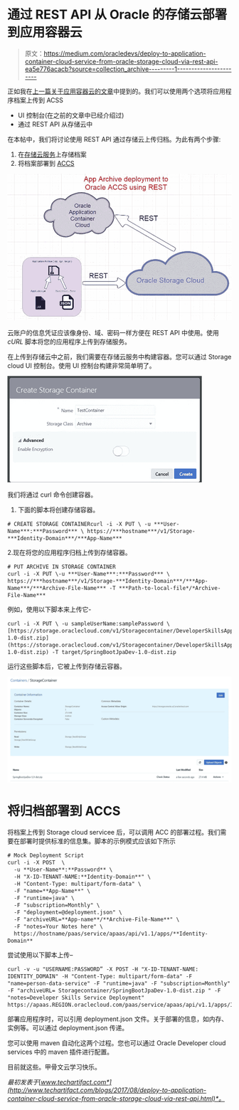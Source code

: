 # 通过 REST API 从 Oracle 的存储云部署到应用容器云

> 原文：<https://medium.com/oracledevs/deploy-to-application-container-cloud-service-from-oracle-storage-cloud-via-rest-api-ea5e776acacb?source=collection_archive---------1----------------------->

正如我在[上一篇关于应用容器云的文章](/@vinaykuma201/)中提到的。我们可以使用两个选项将应用程序档案上传到 ACSS

*   UI 控制台(在之前的文章中已经介绍过)
*   通过 REST API 从存储云中

在本帖中，我们将讨论使用 REST API 通过存储云上传归档。为此有两个步骤:

1.  在[存储云服务](https://cloud.oracle.com/storage-opc)上存储档案
2.  将档案部署到 [ACCS](https://cloud.oracle.com/acc)

![](img/5dea92f6a42fd6e48d98807b240722c3.png)

云账户的信息凭证应该像身份、域、密码一样方便在 REST API 中使用。使用 *cURL* 脚本将您的应用程序上传到存储服务。

在上传到存储云中之前，我们需要在存储云服务中构建容器。您可以通过 Storage cloud UI 控制台。使用 UI 控制台构建非常简单明了。

![](img/513224b5985ecda54c82bf1ce040c91a.png)

我们将通过 curl 命令创建容器。

1.  下面的脚本将创建存储容器。

```
# CREATE STORAGE CONTAINERcurl -i -X PUT \ -u ***User-Name***:***Password*** \ https://***hostname***/v1/Storage-***Identity-Domain***/***App-Name***
```

2.现在将您的应用程序归档上传到存储容器。

```
# PUT ARCHIVE IN STORAGE CONTAINER 
curl -i -X PUT \-u ***User-Name***:***Password*** \ https://***hostname***/v1/Storage-***Identity-Domain***/***App-Name***/***Archive-File-Name*** -T ***Path-to-local-file*/*Archive-File-Name***
```

例如，使用以下脚本来上传它-

```
curl -i -X PUT \ -u sampleUserName:samplePassword \ [https://storage.oraclecloud.com/v1/Storagecontainer/DeveloperSkillsApp/SpringBootJpaDev-1.0-dist.zip](https://storage.oraclecloud.com/v1/Storagecontainer/DeveloperSkillsApp/SpringBootJpaDev-1.0-dist.zip) -T target/SpringBootJpaDev-1.0-dist.zip
```

运行这些脚本后，它被上传到存储云容器。

![](img/70a6b265ff50c95207ea2ea0edd25c93.png)

# 将归档部署到 ACCS

将档案上传到 Storage cloud servicee 后，可以调用 ACC 的部署过程。我们需要在部署时提供标准的信息集。脚本的示例模式应该如下所示

```
# Mock Deployment Script 
curl -i -X POST  \
  -u **User-Name**:**Password** \
  -H "X-ID-TENANT-NAME:**Identity-Domain**" \
  -H "Content-Type: multipart/form-data" \
  -F "name=**App-Name**" \
  -F "runtime=java" \
  -F "subscription=Monthly" \
  -F "deployment=@deployment.json" \
  -F "archiveURL=**App-name**/**Archive-File-Name**" \
  -F "notes=Your Notes here" \
  https://hostname/paas/service/apaas/api/v1.1/apps/**Identity-Domain**
```

尝试使用以下脚本上传–

```
curl -v -u "USERNAME:PASSWORD” -X POST -H "X-ID-TENANT-NAME: IDENTITY_DOMAIN" -H "Content-Type: multipart/form-data" -F "name=person-data-service" -F "runtime=java" -F "subscription=Monthly" -F "archiveURL= Storagecontainer/SpringBootJpaDev-1.0-dist.zip " -F "notes=Developer Skills Service Deployment" https://apaas.REGION.oraclecloud.com/paas/service/apaas/api/v1.1/apps/IDENTITY_DOMAIN
```

部署应用程序时，可以引用 deployment.json 文件。关于部署的信息，如内存、实例等。可以通过 deployment.json 传递。

您可以使用 maven 自动化这两个过程。您也可以通过 Oracle Developer cloud services 中的 maven 插件进行配置。

目前就这些。甲骨文云学习快乐。

*最初发表于*[*www.techartifact.com*](http://www.techartifact.com/blogs/2017/08/deploy-to-application-container-cloud-service-from-oracle-storage-cloud-via-rest-api.html)*。*